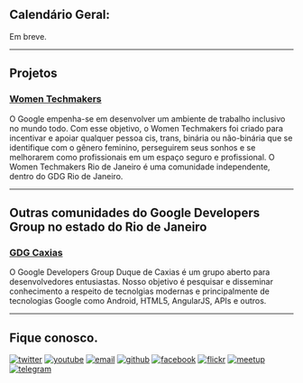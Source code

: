 ## Calendário Geral:

Em breve.


---------------------------------------------------------
## Projetos

### [Women Techmakers](https://wtmrio.github.io/evento/)
  O Google empenha-se em desenvolver um ambiente de trabalho inclusivo no mundo todo. Com esse objetivo, o Women Techmakers foi criado para incentivar e apoiar qualquer pessoa cis, trans, binária ou não-binária que se identifique com o gênero feminino, perseguirem seus sonhos e se melhorarem como profissionais em um espaço seguro e profissional. O Women Techmakers Rio de Janeiro é uma comunidade independente, dentro do GDG Rio de Janeiro.
  
---------------------------------------------------------
## Outras comunidades do Google Developers Group no estado do Rio de Janeiro

### [GDG Caxias](http://gdgduquedecaxias.org/)
  O Google Developers Group Duque de Caxias é um grupo aberto para desenvolvedores entusiastas. Nosso objetivo é pesquisar e disseminar conhecimento a respeito de tecnolgias modernas e principalmente de tecnologias Google como Android, HTML5, AngularJS, APIs e outros.
  
---------------------------------------------------------


## Fique conosco.
[![twitter](http://icon-icons.com/icons2/478/PNG/72/Twitter_46983.png)](https://twitter.com/GDGRio)
[![youtube](http://icon-icons.com/icons2/70/PNG/72/youtube_14198.png)](https://www.youtube.com/channel/UCRor3pBXIRAUf8RX3h5lV-A)
[![email](http://icon-icons.com/icons2/72/PNG/72/email_14410.png)](mailto:rio.gdg@gmail.com)
[![github](http://icon-icons.com/icons2/838/PNG/72/circle-github_icon-icons.com_66826.png)](https://github.com/gdgrio)
[![facebook](http://icon-icons.com/icons2/478/PNG/72/facebook_47004.png)](https://www.facebook.com/GDGRio/)
[![flickr](http://icon-icons.com/icons2/285/PNG/72/social_flickr_button_256_30645.png)](https://www.flickr.com/photos/145156315@N06/)
[![meetup](http://icon-icons.com/icons2/1121/PNG/72/1486147209-social-media-circled-network08_79495.png)](https://www.meetup.com/pt-BR/Google-Developer-Group-GDG-Rio-de-Janeiro/)
[![telegram](http://icon-icons.com/icons2/923/PNG/72/telegram_icon-icons.com_72055.png)](https://t.me/gdgrj)
